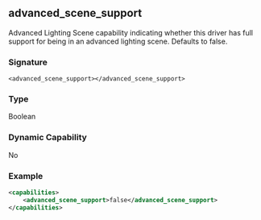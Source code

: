 ## advanced\_scene\_support

Advanced Lighting Scene capability indicating whether this driver has full support for being in an advanced lighting scene. Defaults to false.


### Signature

`<advanced_scene_support></advanced_scene_support>`


### Type

Boolean


### Dynamic Capability

No


### Example

```xml
<capabilities>
    <advanced_scene_support>false</advanced_scene_support>
</capabilities>
```
